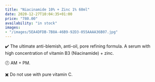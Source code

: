 ```yaml
---
title: "Niacinamide 10% + Zinc 1% 60ml"
date: 2020-12-27T10:04:35+01:00
price: "780.00"
availability: "in stock"
images:
- "/images/5EA4DFDB-7B8A-46B9-92D3-055AAAA36B07.jpg"
---
```


✔️ The ultimate anti-blemish, anti-oil, pore refining formula. A serum with high concentration of vitamin B3 (Niacinamide) + zinc.

🕖 AM + PM.

✖️ Do not use with pure vitamin C.
